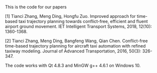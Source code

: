 This is the code for our papers

[1] Tianci Zhang, Meng Ding, Hongfu Zuo. Improved approach for time-based taxi trajectory planning towards conflict-free, efficient and fluent airport ground movement. IET Intelligent Transport Systems, 2018, 12(10): 1360-1368.

[2] Tianci Zhang, Meng Ding, Bangfeng Wang, Qian Chen. Conflict-free time-based trajectory planning for aircraft taxi automation with refined taxiway modeling. Journal of Advanced Transportation, 2016, 50(3): 326-347.

The code works with Qt 4.8.3 and MinGW g++ 4.6.1 on Windows 10. 
